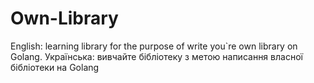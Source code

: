 # Own-Library
English: learning library for the purpose of write you`re own library on Golang. Українська: вивчайте бібліотеку з метою написання власної бібліотеки на Golang
